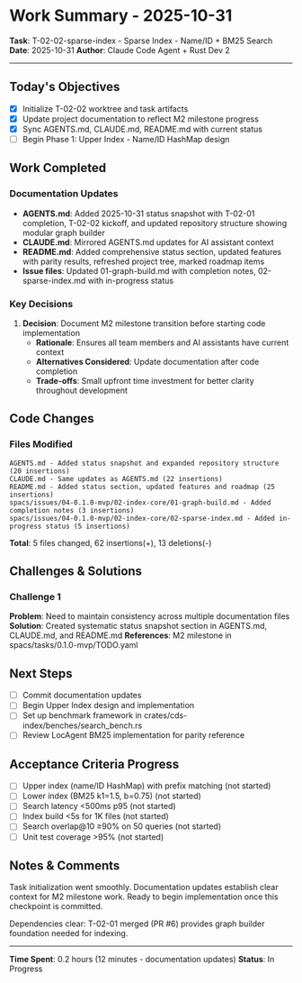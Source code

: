 # Work Summary - 2025-10-31

**Task**: T-02-02-sparse-index - Sparse Index - Name/ID + BM25 Search
**Date**: 2025-10-31
**Author**: Claude Code Agent + Rust Dev 2

---

## Today's Objectives

- [x] Initialize T-02-02 worktree and task artifacts
- [x] Update project documentation to reflect M2 milestone progress
- [x] Sync AGENTS.md, CLAUDE.md, README.md with current status
- [ ] Begin Phase 1: Upper Index - Name/ID HashMap design

## Work Completed

### Documentation Updates

- **AGENTS.md**: Added 2025-10-31 status snapshot with T-02-01 completion, T-02-02 kickoff, and updated repository structure showing modular graph builder
- **CLAUDE.md**: Mirrored AGENTS.md updates for AI assistant context
- **README.md**: Added comprehensive status section, updated features with parity results, refreshed project tree, marked roadmap items
- **Issue files**: Updated 01-graph-build.md with completion notes, 02-sparse-index.md with in-progress status

### Key Decisions

1. **Decision**: Document M2 milestone transition before starting code implementation
   - **Rationale**: Ensures all team members and AI assistants have current context
   - **Alternatives Considered**: Update documentation after code completion
   - **Trade-offs**: Small upfront time investment for better clarity throughout development

## Code Changes

### Files Modified

```text
AGENTS.md - Added status snapshot and expanded repository structure (20 insertions)
CLAUDE.md - Same updates as AGENTS.md (22 insertions)
README.md - Added status section, updated features and roadmap (25 insertions)
spacs/issues/04-0.1.0-mvp/02-index-core/01-graph-build.md - Added completion notes (3 insertions)
spacs/issues/04-0.1.0-mvp/02-index-core/02-sparse-index.md - Added in-progress status (5 insertions)
```

**Total**: 5 files changed, 62 insertions(+), 13 deletions(-)

## Challenges & Solutions

### Challenge 1

**Problem**: Need to maintain consistency across multiple documentation files
**Solution**: Created systematic status snapshot section in AGENTS.md, CLAUDE.md, and README.md
**References**: M2 milestone in spacs/tasks/0.1.0-mvp/TODO.yaml

## Next Steps

- [ ] Commit documentation updates
- [ ] Begin Upper Index design and implementation
- [ ] Set up benchmark framework in crates/cds-index/benches/search_bench.rs
- [ ] Review LocAgent BM25 implementation for parity reference

## Acceptance Criteria Progress

- [ ] Upper index (name/ID HashMap) with prefix matching (not started)
- [ ] Lower index (BM25 k1=1.5, b=0.75) (not started)
- [ ] Search latency <500ms p95 (not started)
- [ ] Index build <5s for 1K files (not started)
- [ ] Search overlap@10 ≥90% on 50 queries (not started)
- [ ] Unit test coverage >95% (not started)

## Notes & Comments

Task initialization went smoothly. Documentation updates establish clear context for M2 milestone work. Ready to begin implementation once this checkpoint is committed.

Dependencies clear: T-02-01 merged (PR #6) provides graph builder foundation needed for indexing.

---

**Time Spent**: 0.2 hours (12 minutes - documentation updates)
**Status**: In Progress
